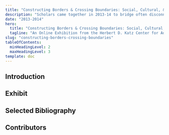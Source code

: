 ```yaml
---
title: "Constructing Borders & Crossing Boundaries: Social, Cultural, & Religious Change in Early Modern Jewish History"
description: "Scholars came together in 2013-14 to bridge often disconnected areas of scholarship to examine early modern Jewish history."
date: "2013-2014"
hero:
  title: "Constructing Borders & Crossing Boundaries: Social, Cultural, & Religious Change in Early Modern Jewish History"
  tagline: "An Online Exhibition from the Herbert D. Katz Center for Advanced Judaic Studies 2013-2014 Fellows at the University of Pennsylvania"
slug: "constructing-borders-crossing-boundaries"
tableOfContents:
  minHeadingLevel: 2
  maxHeadingLevel: 3
template: doc
---
```

## Introduction

## Exhibit

## Selected Bibliography

## Contributors 